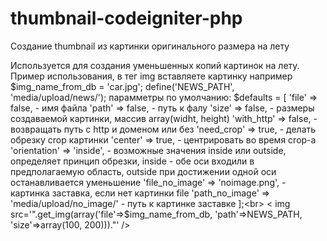 thumbnail-codeigniter-php
=========================

Создание thumbnail из картинки оригинального размера на лету

Используется для создания уменьшенных копий картинок на лету. 
Пример использования, в тег img вставляете картинку 
например 
$img_name_from_db = 'car.jpg'; 
define('NEWS_PATH', 'media/upload/news/');
парамметры по умолчанию:
$defaults = [
        'file' => false, - имя файла
        'path' => false, - путь к фалу
        'size' => false, - размеры создаваемой картинки, массив array(widht, height)
        'with_http' => false, - возвращать путь с http и доменом или без
        'need_crop' => true, - делать обрезку crop картинки
        'center' => true, - центрировать во время crop-a
        'orientation' => 'inside', - возможные значения inside или outside, определяет принцип обрезки, inside - обе оси                                        входили в предполагаемую область, outside при достижении одной оси останавливается                                         уменьшение
        'file_no_image' => 'noimage.png', - картинка заставка, если нет картинки file
        'path_no_image' => 'media/upload/no_image/' - путь к картинке заставке
    ];<br>
< img src='".get_img(array('file'=>$img_name_from_db, 'path'=>NEWS_PATH, 'size'=>array(100, 200)))."' />
